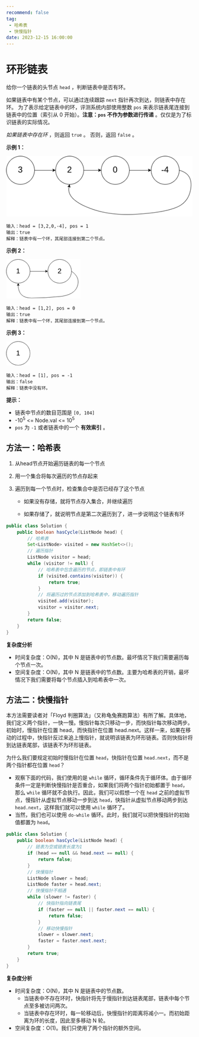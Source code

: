 ```yaml
---
recommend: false
tag:
 - 哈希表
 - 快慢指针
date: 2023-12-15 16:00:00
---
```

# 环形链表

给你一个链表的头节点 `head` ，判断链表中是否有环。

如果链表中有某个节点，可以通过连续跟踪 `next` 指针再次到达，则链表中存在环。 为了表示给定链表中的环，评测系统内部使用整数 `pos` 来表示链表尾连接到链表中的位置（索引从 0 开始）。**注意：`pos` 不作为参数进行传递** 。仅仅是为了标识链表的实际情况。

*如果链表中存在环* ，则返回 `true` 。 否则，返回 `false` 。

 

**示例 1：**

![环形链表1](./images/环形链表1.png)

```
输入：head = [3,2,0,-4], pos = 1
输出：true
解释：链表中有一个环，其尾部连接到第二个节点。
```

**示例 2：**

![环形链表2](./images/环形链表2.png)

```
输入：head = [1,2], pos = 0
输出：true
解释：链表中有一个环，其尾部连接到第一个节点。
```

**示例 3：**

![环形链表3](./images/环形链表3.png)

```
输入：head = [1], pos = -1
输出：false
解释：链表中没有环。
```

 

**提示：**

- 链表中节点的数目范围是 `[0, 104]`
- -10<sup>5</sup> <= Node.val <= 10<sup>5</sup>
- `pos` 为 `-1` 或者链表中的一个 **有效索引** 。

## 方法一：哈希表

1. 从head节点开始遍历链表的每一个节点

2. 用一个集合将每次遍历的节点存起来

3. 遍历到每一个节点时，检查集合中是否已经存了这个节点

   - 如果没有存储，就将节点存入集合，并继续遍历

   - 如果存储了，就说明节点是第二次遍历到了，进一步说明这个链表有环

```java
public class Solution {
    public boolean hasCycle(ListNode head) {
        // 哈希表
        Set<ListNode> visited = new HashSet<>();
        // 遍历指针
        ListNode visitor = head;
        while (visitor != null) {
            // 哈希表中包含遍历的节点，即链表中有环
            if (visited.contains(visitor)) {
                return true;
            }
            // 将遍历过的节点添加到哈希表中，移动遍历指针
            visited.add(visitor);
            visitor = visitor.next;
        }
        return false;
    }
}
```

**复杂度分析**

- 时间复杂度：O(N)，其中 N 是链表中的节点数。最坏情况下我们需要遍历每个节点一次。
- 空间复杂度：O(N)，其中 N 是链表中的节点数。主要为哈希表的开销，最坏情况下我们需要将每个节点插入到哈希表中一次。

## 方法二：快慢指针

本方法需要读者对「Floyd 判圈算法」（又称龟兔赛跑算法）有所了解。具体地，我们定义两个指针，一快一慢。慢指针每次只移动一步，而快指针每次移动两步。初始时，慢指针在位置 head，而快指针在位置 head.next。这样一来，如果在移动的过程中，快指针反过来追上慢指针，就说明该链表为环形链表。否则快指针将到达链表尾部，该链表不为环形链表。

为什么我们要规定初始时慢指针在位置 `head`，快指针在位置 `head.next`，而不是两个指针都在位置 `head`？

- 观察下面的代码，我们使用的是 `while` 循环，循环条件先于循环体。由于循环条件一定是判断快慢指针是否重合，如果我们将两个指针初始都置于 `head`，那么 `while` 循环就不会执行。因此，我们可以假想一个在 `head` 之前的虚拟节点，慢指针从虚拟节点移动一步到达 `head`，快指针从虚拟节点移动两步到达 `head.next`，这样我们就可以使用 `while` 循环了。
- 当然，我们也可以使用 `do-while` 循环。此时，我们就可以把快慢指针的初始值都置为 `head`。

```java
public class Solution {
    public boolean hasCycle(ListNode head) {
        // 链表为空或链表长度为1
        if (head == null && head.next == null) {
            return false;
        }
        // 快慢指针
        ListNode slower = head;
        ListNode faster = head.next;
        // 快慢指针不相遇
        while (slower != faster) {
            // 快指针指向链表尾
            if (faster == null || faster.next == null) {
                return false;
            }
            // 移动快慢指针
            slower = slower.next;
            faster = faster.next.next;
        }
        return true;
    }
}
```

**复杂度分析**

- 时间复杂度：O(N)，其中 N 是链表中的节点数。
  - 当链表中不存在环时，快指针将先于慢指针到达链表尾部，链表中每个节点至多被访问两次。
  - 当链表中存在环时，每一轮移动后，快慢指针的距离将减小一。而初始距离为环的长度，因此至多移动 N 轮。
- 空间复杂度：O(1)。我们只使用了两个指针的额外空间。
